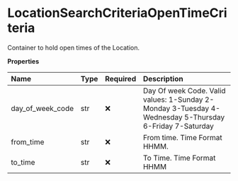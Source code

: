 # LocationSearchCriteriaOpenTimeCriteria

Container to hold open times of the Location.

**Properties**

| Name             | Type | Required | Description                                                                                            |
| :--------------- | :--- | :------- | :----------------------------------------------------------------------------------------------------- |
| day_of_week_code | str  | ❌       | Day Of week Code. Valid values: 1-Sunday 2-Monday 3-Tuesday 4-Wednesday 5-Thursday 6-Friday 7-Saturday |
| from_time        | str  | ❌       | From time. Time Format HHMM.                                                                           |
| to_time          | str  | ❌       | To Time. Time Format HHMM                                                                              |

<!-- This file was generated by liblab | https://liblab.com/ -->
